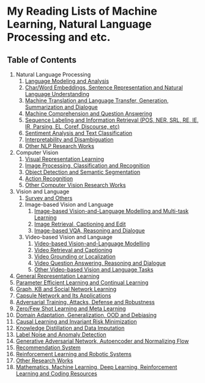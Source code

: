 # My Reading Lists of Machine Learning, Natural Language Processing and etc.

## Table of Contents
1. Natural Language Processing
    1. [Language Modeling and Analysis](/readme/nlp/language_modeling.md)
    2. [Char/Word Embeddings, Sentence Representation and Natural Language Understanding](/readme/nlp/emb_sent_nlu.md)
    3. [Machine Translation and Language Transfer, Generation, Summarization and Dialogue](/readme/nlp/machine_translation.md)
    4. [Machine Comprehension and Question Answering](/readme/nlp/machine_comprehension.md)
    5. [Sequence Labeling and Information Retrieval (POS, NER, SRL, RE, IE, IR, Parsing, EL, Coref, Discourse, etc)](/readme/nlp/sequence_labeling.md)
    6. [Sentiment Analysis and Text Classification](/readme/nlp/classification.md)
    7. [Interpretability and Disambiguation](/readme/nlp/interpretability.md)
    8. [Other NLP Research Works](/readme/nlp/others.md)
2. Computer Vision
    1. [Visual Representation Learning](/readme/cv/vision_pretraining.md)
    2. [Image Processing, Classification and Recognition](/readme/cv/processing_classification.md)
    3. [Object Detection and Semantic Segmentation](/readme/cv/detection_segmentation.md)
    4. [Action Recognition](/readme/cv/action_recog.md)
    5. [Other Computer Vision Research Works](/readme/cv/others.md)
3. Vision and Language
    1. [Survey and Others](/readme/grounding/others.md)
    2. Image-based Vision and Language
        1. [Image-based Vision-and-Language Modelling and Multi-task Learning](/readme/grounding/image/vision_language.md)
        2. [Image Retrieval, Captioning and Edit](/readme/grounding/image/retrieval_captioning.md)
        3. [Image-based VQA, Reasoning and Dialogue](/readme/grounding/image/vqa_dialogue.md)
    3. Video-based Vision and Language
        1. [Video-based Vision-and-Language Modelling](/readme/grounding/video/vision_language.md)
        2. [Video Retrieval and Captioning](/readme/grounding/video/video_retrieval_captioning.md)
        3. [Video Grounding or Localization](/readme/grounding/video/video_grounding.md)
        4. [Video Question Answering, Reasoning and Dialogue](/readme/grounding/video/vqa_dialogue.md)
        5. [Other Video-based Vision and Language Tasks](/readme/grounding/video/others.md)
4. [General Representation Learning](/readme/general_rep_learning.md)
5. [Parameter Efficient Learning and Continual Learning](/readme/param_efficient_continual.md)
6. [Graph, KB and Social Network Learning](/readme/graphs.md)
7. [Capsule Network and Its Applications](/readme/capsule.md)
8. [Adversarial Training, Attacks, Defense and Robustness](/readme/at_attack_defense_robustness.md)
9. [Zero/Few Shot Learning and Meta Learning](/readme/meta.md)
10. [Domain Adaptation, Generalization, OOD and Debiasing](/readme/domain_adapt_ood_bias.md)
11. [Causal Learning and Invariant Risk Minimization](/readme/causal_irm.md)
12. [Knowledge Distillation and Data Imputation](/readme/distill_imputation.md)
13. [Label Noise and Anomaly Detection](/readme/label_noise_anomaly.md)
14. [Generative Adversarial Network, Autoencoder and Normalizing Flow](/readme/GAN_AE_NF.md)
15. [Recommendation System](/readme/recommend.md)
16. [Reinforcement Learning and Robotic Systems](/readme/rl_and_robotics.md)
17. [Other Research Works](/readme/others.md)
18. [Mathematics, Machine Learning, Deep Learning, Reinforcement Learning and Coding Resources](/readme/resources.md)
